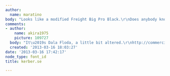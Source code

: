 ```yaml
---
author:
  name: maratino
body: "Looks like a modified Freight Big Pro Black.\r\nDoes anybody know this Font?\r\nhttp://kerber.se/"
comments:
- author:
    name: akira1975
    picture: 109727
  body: "It\u2019s Dala Floda, a little bit altered.\r\nhttp://commercialtype.com/typefaces/dala_floda"
  created: '2013-03-16 18:03:27'
date: '2013-03-16 17:42:17'
node_type: font_id
title: kerber.se

---
```

